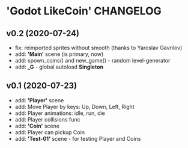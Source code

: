 # 'Godot LikeCoin' CHANGELOG 

## v0.2 (2020-07-24)
* fix: reimported sprites without smooth (thanks to Yaroslav Gavrilov)
* add: **'Main'** scene (is primary, now)
* add: spown_coins() and new_game() - random level-generator
* add: **_G** - global autoload **Singleton**

## v0.1 (2020-07-23)
* add: **'Player'** scene
* add: Move Player by keys: Up, Down, Left, Right
* add: Player animations: idle, run, die
* add: Player collisions func
* add: **'Coin'** scene
* add: Player can pickup Coin
* add: **'Test-01'** scene - for testing Player and Coins
